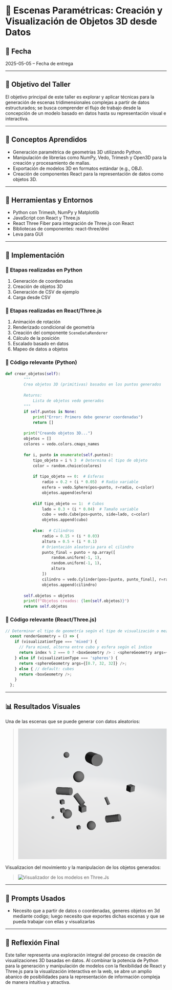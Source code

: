 # 🎨 Escenas Paramétricas: Creación y Visualización de Objetos 3D desde Datos

## 📅 Fecha

2025-05-05 – Fecha de entrega

---
## 🎯 Objetivo del Taller

El objetivo principal de este taller es explorar y aplicar técnicas para la generación de escenas tridimensionales complejas a partir de datos estructurados; se busca comprender el flujo de trabajo desde la concepción de un modelo basado en datos hasta su representación visual e interactiva.

---
## 🧠 Conceptos Aprendidos

* Generación paramétrica de geometrías 3D utilizando Python.
* Manipulación de librerías como NumPy, Vedo, Trimesh y Open3D para la creación y procesamiento de mallas.
* Exportación de modelos 3D en formatos estándar (e.g., OBJ).
* Creación de componentes React para la representación de datos como objetos 3D.

---
## 🔧 Herramientas y Entornos

- Python con Trimesh, NumPy y Matplotlib
- JavaScript con React y Three.js
- React Three Fiber para integración de Three.js con React
- Bibliotecas de componentes: react-three/drei
- Leva para GUI

---
## 🧪 Implementación

### 🔹 Etapas realizadas en Python

1.  Generación de coordenadas
2.  Creación de objetos 3D
3.  Generación de CSV de ejemplo
4.  Carga desde CSV

### 🔹 Etapas realizadas en React/Three.js

1.  Animación de rotación
2.  Renderizado condicional de geometría
3.  Creación del componente `SceneDataRenderer`
4.  Cálculo de la posición
5.  Escalado basado en datos
6.  Mapeo de datos a objetos

### 🔹 Código relevante (Python)

```python
def crear_objetos(self):
        """
        Crea objetos 3D (primitivas) basados en los puntos generados

        Returns:
            Lista de objetos vedo generados
        """
        if self.puntos is None:
            print("Error: Primero debe generar coordenadas")
            return []

        print("Creando objetos 3D...")
        objetos = []
        colores = vedo.colors.cmaps_names

        for i, punto in enumerate(self.puntos):
            tipo_objeto = i % 3  # Determina el tipo de objeto
            color = random.choice(colores)

            if tipo_objeto == 0:  # Esferas
                radio = 0.2 + (i * 0.05)  # Radio variable
                esfera = vedo.Sphere(pos=punto, r=radio, c=color)
                objetos.append(esfera)

            elif tipo_objeto == 1:  # Cubos
                lado = 0.3 + (i * 0.04)  # Tamaño variable
                cubo = vedo.Cube(pos=punto, side=lado, c=color)
                objetos.append(cubo)

            else:  # Cilindros
                radio = 0.15 + (i * 0.03)
                altura = 0.5 + (i * 0.1)
                # Orientación aleatoria para el cilindro
                punto_final = punto + np.array([
                    random.uniform(-1, 1),
                    random.uniform(-1, 1),
                    altura
                ])
                cilindro = vedo.Cylinder(pos=[punto, punto_final], r=radio, c=color)
                objetos.append(cilindro)

        self.objetos = objetos
        print(f"Objetos creados: {len(self.objetos)}")
        return self.objetos
```

### 🔹 Código relevante (React/Three.js)

```javascript
// Determinar el tipo de geometría según el tipo de visualización o mezcla
  const renderGeometry = () => {
    if (visualizationType === 'mixed') {
      // Para mixed, alterna entre cubo y esfera según el índice
      return index % 2 === 0 ? <boxGeometry /> : <sphereGeometry args={[0.7, 32, 32]} />;
    } else if (visualizationType === 'spheres') {
      return <sphereGeometry args={[0.7, 32, 32]} />;
    } else { // default: cubes
      return <boxGeometry />;
    }
  };
```
---

## 📊 Resultados Visuales

Una de las escenas que se puede generar con datos aleatorios:
> ![Visualizador del modelo en python](https://github.com/Jul1014/Compuvisual-General/blob/master/2025-05-05_Taller10_Escenas_Parametricas/Python/ImagenEscenasParametricas.png)

Visualizacion del movimiento y la manipulacion de los objetos generados:
> ![Visualizador de los modelos en Three.Js](https://github.com/Jul1014/Compuvisual-General/blob/master/2025-05-05_Taller10_Escenas_Parametricas/ThreeJs/GifEscenasParametricas.gif)

----------
## 🧩 Prompts Usados

- Necesito que a partir de datos o coordenadas, generes objetos en 3d mediante codigo; luego necesito que exportes dichas escenas y que se pueda trabajar con ellas y visualizarlas

----------
## 💬 Reflexión Final

Este taller representa una exploración integral del proceso de creación de visualizaciones 3D basadas en datos. Al combinar la potencia de Python para la generación y manipulación de modelos con la flexibilidad de React y Three.js para la visualización interactiva en la web, se abre un amplio abanico de posibilidades para la representación de información compleja de manera intuitiva y atractiva.